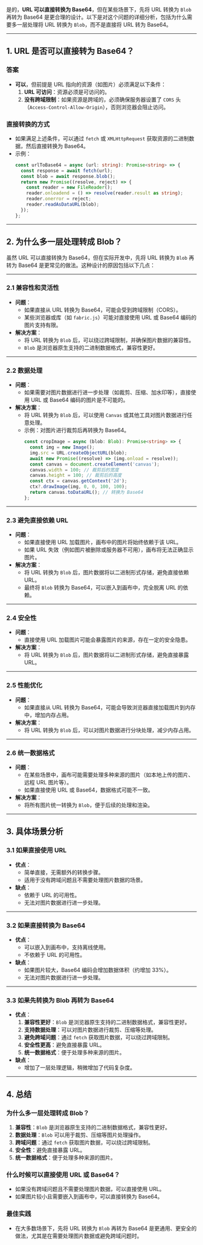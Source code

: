 是的，**URL 可以直接转换为 Base64**，但在某些场景下，先将 URL 转换为 `Blob` 再转为 Base64 是更合理的设计。以下是对这个问题的详细分析，包括为什么需要多一层处理将 URL 转换为 `Blob`，而不是直接将 URL 转为 Base64。

---

## **1. URL 是否可以直接转为 Base64？**

### **答案**
- **可以**，但前提是 URL 指向的资源（如图片）必须满足以下条件：
  1. **URL 可访问**：资源必须是可访问的。
  2. **没有跨域限制**：如果资源是跨域的，必须确保服务器设置了 `CORS` 头（`Access-Control-Allow-Origin`），否则浏览器会阻止访问。

### **直接转换的方式**
- 如果满足上述条件，可以通过 `fetch` 或 `XMLHttpRequest` 获取资源的二进制数据，然后直接转换为 Base64。
- 示例：
  ```typescript
  const urlToBase64 = async (url: string): Promise<string> => {
    const response = await fetch(url);
    const blob = await response.blob();
    return new Promise((resolve, reject) => {
      const reader = new FileReader();
      reader.onloadend = () => resolve(reader.result as string);
      reader.onerror = reject;
      reader.readAsDataURL(blob);
    });
  };
  ```

---

## **2. 为什么多一层处理转成 Blob？**

虽然 URL 可以直接转换为 Base64，但在实际开发中，先将 URL 转换为 `Blob` 再转为 Base64 是更常见的做法。这种设计的原因包括以下几点：

---

### **2.1 兼容性和灵活性**
- **问题**：
  - 如果直接从 URL 转换为 Base64，可能会受到跨域限制（CORS）。
  - 某些浏览器或库（如 `fabric.js`）可能对直接使用 URL 或 Base64 编码的图片支持有限。
- **解决方案**：
  - 将 URL 转换为 `Blob` 后，可以绕过跨域限制，并确保图片数据的兼容性。
  - `Blob` 是浏览器原生支持的二进制数据格式，兼容性更好。

---

### **2.2 数据处理**
- **问题**：
  - 如果需要对图片数据进行进一步处理（如裁剪、压缩、加水印等），直接使用 URL 或 Base64 编码的图片是不可能的。
- **解决方案**：
  - 将 URL 转换为 `Blob` 后，可以使用 `Canvas` 或其他工具对图片数据进行任意处理。
  - 示例：对图片进行裁剪后再转换为 Base64。
    ```typescript
    const cropImage = async (blob: Blob): Promise<string> => {
      const img = new Image();
      img.src = URL.createObjectURL(blob);
      await new Promise((resolve) => (img.onload = resolve));
      const canvas = document.createElement('canvas');
      canvas.width = 100; // 裁剪后的宽度
      canvas.height = 100; // 裁剪后的高度
      const ctx = canvas.getContext('2d');
      ctx?.drawImage(img, 0, 0, 100, 100);
      return canvas.toDataURL(); // 转换为 Base64
    };
    ```

---

### **2.3 避免直接依赖 URL**
- **问题**：
  - 如果直接使用 URL 加载图片，画布中的图片将始终依赖于该 URL。
  - 如果 URL 失效（例如图片被删除或服务器不可用），画布将无法正确显示图片。
- **解决方案**：
  - 将 URL 转换为 `Blob` 后，图片数据将以二进制形式存储，避免直接依赖 URL。
  - 最终将 `Blob` 转换为 Base64，可以嵌入到画布中，完全脱离 URL 的依赖。

---

### **2.4 安全性**
- **问题**：
  - 直接使用 URL 加载图片可能会暴露图片的来源，存在一定的安全隐患。
- **解决方案**：
  - 将 URL 转换为 `Blob` 后，图片数据将以二进制形式存储，避免直接暴露 URL。

---

### **2.5 性能优化**
- **问题**：
  - 如果直接从 URL 转换为 Base64，可能会导致浏览器直接加载图片到内存中，增加内存占用。
- **解决方案**：
  - 将 URL 转换为 `Blob` 后，可以对图片数据进行分块处理，减少内存占用。

---

### **2.6 统一数据格式**
- **问题**：
  - 在某些场景中，画布可能需要处理多种来源的图片（如本地上传的图片、远程 URL 图片等）。
  - 如果直接使用 URL 或 Base64，数据格式可能不一致。
- **解决方案**：
  - 将所有图片统一转换为 `Blob`，便于后续的处理和渲染。

---

## **3. 具体场景分析**

### **3.1 如果直接使用 URL**
- **优点**：
  - 简单直接，无需额外的转换步骤。
  - 适用于没有跨域问题且不需要处理图片数据的场景。
- **缺点**：
  - 依赖于 URL 的可用性。
  - 无法对图片数据进行进一步处理。

---

### **3.2 如果直接转换为 Base64**
- **优点**：
  - 可以嵌入到画布中，支持离线使用。
  - 不依赖于 URL 的可用性。
- **缺点**：
  - 如果图片较大，Base64 编码会增加数据体积（约增加 33%）。
  - 无法对图片数据进行进一步处理。

---

### **3.3 如果先转换为 Blob 再转为 Base64**
- **优点**：
  1. **兼容性更好**：`Blob` 是浏览器原生支持的二进制数据格式，兼容性更好。
  2. **支持数据处理**：可以对图片数据进行裁剪、压缩等处理。
  3. **避免跨域问题**：通过 `fetch` 获取图片数据，可以绕过跨域限制。
  4. **安全性更高**：避免直接暴露 URL。
  5. **统一数据格式**：便于处理多种来源的图片。
- **缺点**：
  - 增加了一层处理逻辑，稍微增加了代码复杂度。

---

## **4. 总结**

### **为什么多一层处理转成 Blob？**
1. **兼容性**：`Blob` 是浏览器原生支持的二进制数据格式，兼容性更好。
2. **数据处理**：`Blob` 可以用于裁剪、压缩等图片处理操作。
3. **跨域问题**：通过 `fetch` 获取图片数据，可以绕过跨域限制。
4. **安全性**：避免直接暴露 URL。
5. **统一数据格式**：便于处理多种来源的图片。

### **什么时候可以直接使用 URL 或 Base64？**
- 如果没有跨域问题且不需要处理图片数据，可以直接使用 URL。
- 如果图片较小且需要嵌入到画布中，可以直接转换为 Base64。

### **最佳实践**
- 在大多数场景下，先将 URL 转换为 `Blob` 再转为 Base64 是更通用、更安全的做法，尤其是在需要处理图片数据或避免跨域问题时。
